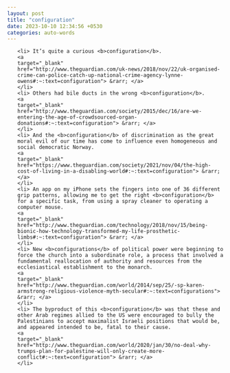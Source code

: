```yaml
---
layout: post
title: "configuration"
date: 2023-10-10 12:34:56 +0530
categories: auto-words
---
```

<ol>

    <li> It’s quite a curious <b>configuration</b>.
    <a 
    target="_blank" 
    href="http://www.theguardian.com/uk-news/2018/nov/22/uk-organised-crime-can-police-catch-up-national-crime-agency-lynne-owens#:~:text=configuration"> &rarr; </a>
    </li>
    <li> Others had bile ducts in the wrong <b>configuration</b>.
    <a 
    target="_blank" 
    href="http://www.theguardian.com/society/2015/dec/16/are-we-entering-the-age-of-crowdsourced-organ-donations#:~:text=configuration"> &rarr; </a>
    </li>
    <li> And the <b>configuration</b> of discrimination as the great moral evil of our time has come to influence even homogeneous and social democratic Norway.
    <a 
    target="_blank" 
    href="https://www.theguardian.com/society/2021/nov/04/the-high-cost-of-living-in-a-disabling-world#:~:text=configuration"> &rarr; </a>
    </li>
    <li> An app on my iPhone sets the fingers into one of 36 different grip patterns, allowing me to get the right <b>configuration</b> for a specific task, from using a spray cleaner to operating a computer mouse.
    <a 
    target="_blank" 
    href="http://www.theguardian.com/technology/2018/nov/15/being-bionic-how-technology-transformed-my-life-prosthetic-limbs#:~:text=configuration"> &rarr; </a>
    </li>
    <li> New <b>configurations</b> of political power were beginning to force the church into a subordinate role, a process that involved a fundamental reallocation of authority and resources from the ecclesiastical establishment to the monarch.
    <a 
    target="_blank" 
    href="http://www.theguardian.com/world/2014/sep/25/-sp-karen-armstrong-religious-violence-myth-secular#:~:text=configurations"> &rarr; </a>
    </li>
    <li> The byproduct of this <b>configuration</b> was that these and other Arab regimes allied to the US were encouraged to bully the Palestinians to accept maximalist Israeli positions that would be, and appeared intended to be, fatal to their cause.
    <a 
    target="_blank" 
    href="http://www.theguardian.com/world/2020/jan/30/no-deal-why-trumps-plan-for-palestine-will-only-create-more-conflict#:~:text=configuration"> &rarr; </a>
    </li>